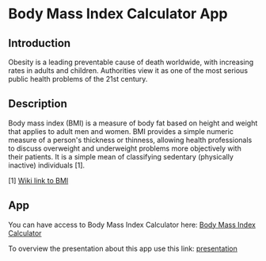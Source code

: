 # Body Mass Index Calculator App

## Introduction

Obesity is a leading preventable cause of death worldwide, with increasing rates in adults and children. Authorities view it as one of the most serious public health problems of the 21st century.

## Description

Body mass index (BMI) is a measure of body fat based on height and weight that applies to adult men and women. BMI provides a simple numeric measure of a person's thickness or thinness, allowing health professionals to discuss overweight and underweight problems more objectively with their patients. It is a simple mean of classifying sedentary (physically inactive) individuals [1].

[1] [Wiki link to BMI](http://en.wikipedia.org/wiki/Body_mass_index)

## App

You can have access to Body Mass Index Calculator here: [Body Mass Index Calculator](https://hukojack.shinyapps.io/course_project/)

To overview the presentation about this app use this link: [presentation](http://htmlpreview.github.io/?https://github.com/HukoJack/Body_Mass_Index_Calculator_App/blob/master/index.html)
